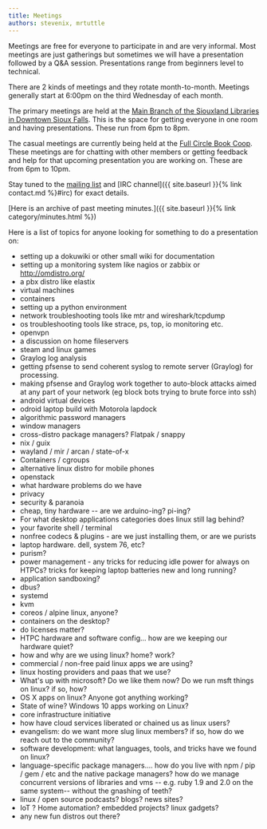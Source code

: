 ```yaml
---
title: Meetings
authors: stevenix, mrtuttle
---
```


Meetings are free for everyone to participate in and are very informal.  Most meetings are just gatherings but sometimes we will have a presentation followed by a Q&A session.  Presentations range from beginners level to technical.

There are 2 kinds of meetings and they rotate month-to-month.  Meetings generally start at 6:00pm on the third Wednesday of each month.

The primary meetings are held at the [Main Branch of the Siouxland Libraries in Downtown Sioux Falls](https://www.google.com/maps/place/200+N+Dakota+Ave,+Sioux+Falls,+SD+57104/@43.5492104,-96.7311125,17z/data=!3m1!4b1!4m5!3m4!1s0x878eb598bbcea107:0x8588b213cad08e56!8m2!3d43.5492104!4d-96.7289238).  This is the space for getting everyone in one room and having presentations.  These run from 6pm to 8pm.

The casual meetings are currently being held at the [Full Circle Book Coop](https://www.fullcirclebookcoop.com/).  These meetings are for chatting with other members or getting feedback and help for that upcoming presentation you are working on.  These are from 6pm to 10pm.

Stay tuned to the [mailing list](http://groups.google.com/group/sluglinux) and [IRC channel]({{ site.baseurl }}{% link contact.md %}#irc) for exact details.

[Here is an archive of past meeting minutes.]({{ site.baseurl }}{% link category/minutes.html %})

Here is a list of topics for anyone looking for something to do a presentation on:

*  setting up a dokuwiki or other small wiki for documentation
*  setting up a monitoring system like nagios or zabbix or http://omdistro.org/
*  a pbx distro like elastix
*  virtual machines
*  containers
*  setting up a python environment
*  network troubleshooting tools like mtr and wireshark/tcpdump
*  os troubleshooting tools like strace, ps, top, io monitoring etc.
*  openvpn
*  a discussion on home fileservers
*  steam and linux games
*  Graylog log analysis
*  getting pfsense to send coherent syslog to remote server (Graylog) for processing.
*  making pfsense and Graylog work together to auto-block attacks aimed at any part of your network (eg block bots trying to brute force into ssh)
*  android virtual devices
*  odroid laptop build with Motorola lapdock
*  algorithmic password managers
*  window managers
*  cross-distro package managers? Flatpak / snappy
*  nix / guix
*  wayland / mir / arcan / state-of-x
*  Containers / cgroups
*  alternative linux distro for mobile phones
*  openstack
*  what hardware problems do we have
*  privacy
*  security & paranoia
*  cheap, tiny hardware -- are we arduino-ing? pi-ing?
*  For what desktop applications categories does linux still lag behind?
*  your favorite shell / terminal
*  nonfree codecs & plugins - are we just installing them, or are we purists
*  laptop hardware. dell, system 76, etc?
*  purism?
*  power management - any tricks for reducing idle power for always on HTPCs? tricks for keeping laptop batteries new and long running?
*  application sandboxing?
*  dbus?
*  systemd
*  kvm
*  coreos / alpine linux, anyone?
*  containers on the desktop?
*  do licenses matter?
*  HTPC hardware and software config... how are we keeping our hardware quiet?
*  how and why are we using linux? home? work?
*  commercial / non-free paid linux apps we are using?
*  linux hosting providers and paas that we use?
*  What's up with microsoft? Do we like them now? Do we run msft things on linux? if so, how?
*  OS X apps on linux? Anyone got anything working?
*  State of wine? Windows 10 apps working on Linux?
*  core infrastructure initiative
*  how have cloud services liberated or chained us as linux users?
*  evangelism: do we want more slug linux members? if so, how do we reach out to the community?
*  software development: what languages, tools, and tricks have we found on linux?
*  language-specific package managers.... how do you live with npm / pip / gem / etc and the native package managers? how do we manage concurrent versions of libraries and vms -- e.g. ruby 1.9 and 2.0 on the same system-- without the gnashing of teeth?
*  linux / open source podcasts? blogs? news sites?
*  IoT ? Home automation? embedded projects? linux gadgets?
*  any new fun distros out there?
